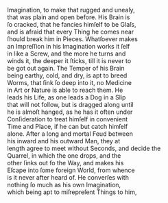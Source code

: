 Imagination, to make that rugged and uneaſy,\
that was plain and open before. His Brain is\
ſo cracked, that he fancies himſelf to be Glaſs,\
and is afraid that every Thing he comes near\
ſhould break him in Pieces. Whatſoever makes\
an Impreſſion in his Imagination works it ſelf\
in like a Screw, and the more he turns and\
winds it, the deeper it ſticks, till it is never to\
be got out again. The Temper of his Brain\
being earthy, cold, and dry, is apt to breed\
Worms, that ſink ſo deep into it, no Medicine\
in Art or Nature is able to reach them. He\
leads his Life, as one leads a Dog in a Slip\
that will not follow, but is dragged along until\
he is almoſt hanged, as he has it often under\
Conſideration to treat himſelf in convenient\
Time and Place, if he can but catch himſelf\
alone. After a long and mortal Feud between\
his inward and his outward Man, they at\
length agree to meet without Seconds, and decide the\
Quarrel, in which the one drops, and the\
other ſinks out fo the Way, and makes his\
Eſcape into ſome foreign World, from whence\
is it never after heard of. He converſes with\
nothing ſo much as his own Imagination,\
which being apt to miſrepreſent Things to him,
